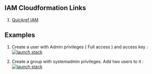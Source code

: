 ## IAM Cloudformation Links

1. [Quickref IAM](http://docs.aws.amazon.com/AWSCloudFormation/latest/UserGuide/quickref-iam.html)


## Examples
1. Create a user with Admin privileges ( Full access ) and access key : [![launch stack][lsimage]][is1]

[is1]:https://console.aws.amazon.com/cloudformation/home?region=us-east-1#/stacks/new?stackName=s3example1&templateURL=https://s3.amazonaws.com/atharvac-cf-templates/iam/beginner/admin_user_access_key.yaml

2. Create a group with systemadmin privileges. Add two users to it : [![launch stack][lsimage]][is2]

[is2]:https://console.aws.amazon.com/cloudformation/home?region=us-east-1#/stacks/new?stackName=s3example1&templateURL=https://s3.amazonaws.com/atharvac-cf-templates/iam/beginner/group_sys_admin.yaml


[lsimage]:https://s3.amazonaws.com/cloudformation-examples/cloudformation-launch-stack.png
